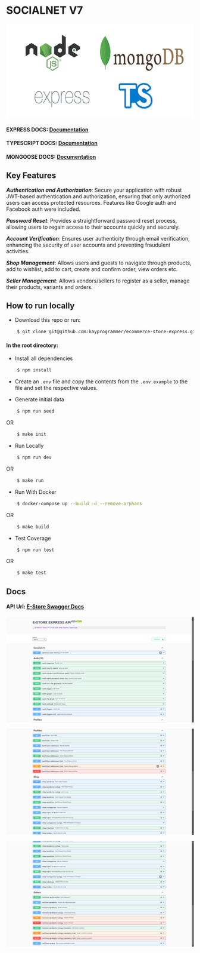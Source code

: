 # SOCIALNET V7

![alt text](https://github.com/kayprogrammer/ecommerce-store-express/blob/main/assets/logo.png?raw=true)


#### EXPRESS DOCS: [Documentation](https://expressjs.com/)
#### TYPESCRIPT DOCS: [Documentation](https://www.typescriptlang.org/docs/)
#### MONGOOSE DOCS: [Documentation](https://mongoosejs.com/docs/) 

## Key Features
***Authentication and Authorization***: Secure your application with robust JWT-based authentication and authorization, ensuring that only authorized users can access protected resources. Features like Google auth and Facebook auth were included.

***Password Reset***: Provides a straightforward password reset process, allowing users to regain access to their accounts quickly and securely.

***Account Verification***: Ensures user authenticity through email verification, enhancing the security of user accounts and preventing fraudulent activities.

***Shop Management***: Allows users and guests to navigate through products, add to wishlist, add to cart, create and confirm order, view orders etc.

***Seller Management***: Allows vendors/sellers to register as a seller, manage their products, variants and orders.


## How to run locally
* Download this repo or run: 
```bash
    $ git clone git@github.com:kayprogrammer/ecommerce-store-express.git
```

#### In the root directory:
- Install all dependencies
```bash
    $ npm install
```
- Create an `.env` file and copy the contents from the `.env.example` to the file and set the respective values.

- Generate initial data
```bash
    $ npm run seed
```
OR
```bash
    $ make init
```
- Run Locally
```bash
    $ npm run dev
```
OR
```bash
    $ make run
```

- Run With Docker
```bash
    $ docker-compose up --build -d --remove-orphans
```
OR
```bash
    $ make build
```

- Test Coverage
```bash
    $ npm run test
```
OR
```bash
    $ make test
```

## Docs
#### API Url: [E-Store Swagger Docs](https://estore-express.fly.dev/) 

![alt text](https://github.com/kayprogrammer/ecommerce-store-express/blob/main/assets/1.png?raw=true)

![alt text](https://github.com/kayprogrammer/ecommerce-store-express/blob/main/assets/2.png?raw=true)

![alt text](https://github.com/kayprogrammer/ecommerce-store-express/blob/main/assets/3.png?raw=true)

